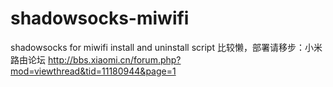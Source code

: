 # shadowsocks-miwifi
shadowsocks for miwifi install and uninstall  script
比较懒，部署请移步：小米路由论坛
http://bbs.xiaomi.cn/forum.php?mod=viewthread&tid=11180944&page=1
